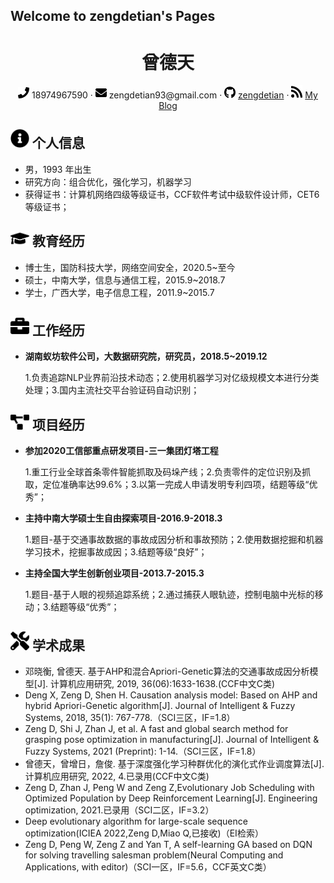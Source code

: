 ## Welcome to zengdetian's Pages


<center>
     <h1>曾德天</h1>
     <div>
         <span>
             <img src="phone-solid.svg" width="18px">
             18974967590
         </span>
         ·
         <span>
             <img src="envelope-solid.svg" width="18px">
             zengdetian93@gmail.com
         </span>
         ·
         <span>
             <img src="github-brands.svg" width="18px">
             <a href="https://github.com/tiantianhuanle">zengdetian</a>
         </span>
         ·
         <span>
             <img src="rss-solid.svg" width="18px">
             <a href="https://blog.csdn.net/tiantianhuanle?spm=1010.2135.3001.5421">My Blog</a>
         </span>
     </div>
 </center>

## <img src="info-circle-solid.svg" width="30px"> 个人信息 

 - 男，1993 年出生
 - 研究方向：组合优化，强化学习，机器学习
 - 获得证书：计算机网络四级等级证书，CCF软件考试中级软件设计师，CET6等级证书；

## <img src="graduation-cap-solid.svg" width="30px"> 教育经历
- 博士生，国防科技大学，网络空间安全，2020.5~至今
- 硕士，中南大学，信息与通信工程，2015.9~2018.7
- 学士，广西大学，电子信息工程，2011.9~2015.7

## <img src="briefcase-solid.svg" width="30px"> 工作经历

- **湖南蚁坊软件公司，大数据研究院，研究员，2018.5~2019.12**

   1.负责追踪NLP业界前沿技术动态；2.使用机器学习对亿级规模文本进行分类处理；3.国内主流社交平台验证码自动识别；

## <img src="project-diagram-solid.svg" width="30px"> 项目经历

- **参加2020工信部重点研发项目-三一集团灯塔工程**

   1.重工行业全球首条零件智能抓取及码垛产线；2.负责零件的定位识别及抓取，定位准确率达99.6%；3.以第一完成人申请发明专利四项，结题等级“优秀”；
  
- **主持中南大学硕士生自由探索项目-2016.9-2018.3**

   1.题目-基于交通事故数据的事故成因分析和事故预防；2.使用数据挖掘和机器学习技术，挖掘事故成因；3.结题等级“良好”；
  
- **主持全国大学生创新创业项目-2013.7-2015.3**

   1.题目-基于人眼的视频追踪系统；2.通过捕获人眼轨迹，控制电脑中光标的移动；3.结题等级“优秀”；                                                                           

## <img src="tools-solid.svg" width="30px"> 学术成果

- 邓晓衡, 曾德天. 基于AHP和混合Apriori-Genetic算法的交通事故成因分析模型[J]. 计算机应用研究, 2019, 36(06):1633-1638.(CCF中文C类)	
- Deng X, Zeng D, Shen H. Causation analysis model: Based on AHP and hybrid Apriori-Genetic algorithm[J]. Journal of Intelligent & Fuzzy Systems, 2018, 35(1): 767-778.（SCI三区，IF=1.8）
- Zeng D, Shi J, Zhan J, et al. A fast and global search method for grasping pose optimization in manufacturing[J]. Journal of Intelligent & Fuzzy Systems, 2021 (Preprint): 1-14.（SCI三区，IF=1.8）
- 曾德天，曾增日，詹俊. 基于深度强化学习种群优化的演化式作业调度算法[J]. 计算机应用研究, 2022, 4.已录用(CCF中文C类)	
- Zeng D, Zhan J, Peng W and Zeng Z,Evolutionary Job Scheduling with Optimized Population by Deep Reinforcement Learning[J]. Engineering optimization, 2021.已录用（SCI二区，IF=3.2）
- Deep evolutionary algorithm for large-scale sequence optimization(ICIEA 2022,Zeng D,Miao Q,已接收)（EI检索）
- Zeng D, Peng W, Zeng Z and Yan T, A self-learning GA based on DQN for solving travelling salesman problem(Neural Computing and Applications, with editor)（SCI一区，IF=5.6，CCF英文C类）



